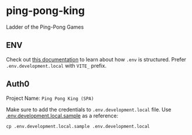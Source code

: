# ping-pong-king

Ladder of the Ping-Pong Games

## ENV

Check out [this documentation](https://vitejs.dev/guide/env-and-mode.html#env-files) to learn about how `.env` is structured. Prefer `.env.development.local` with `VITE_` prefix.

## Auth0

Project Name: `Ping Pong King (SPA)`

Make sure to add the credentials to `.env.development.local` file.
Use [.env.development.local.sample](.env.development.local.sample) as a reference:

```
cp .env.development.local.sample .env.development.local
```
